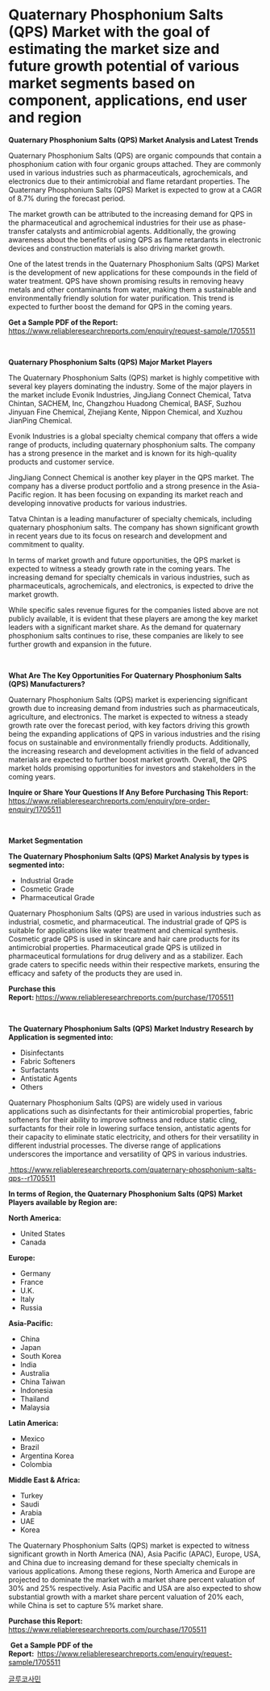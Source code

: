 <p><h1>Quaternary Phosphonium Salts (QPS) Market with the goal of estimating the market size and future growth potential of various market segments based on component, applications, end user and region</h1></p><p><strong>Quaternary Phosphonium Salts (QPS) Market Analysis and Latest Trends</strong></p>
<p><p>Quaternary Phosphonium Salts (QPS) are organic compounds that contain a phosphonium cation with four organic groups attached. They are commonly used in various industries such as pharmaceuticals, agrochemicals, and electronics due to their antimicrobial and flame retardant properties. The Quaternary Phosphonium Salts (QPS) Market is expected to grow at a CAGR of 8.7% during the forecast period.</p><p>The market growth can be attributed to the increasing demand for QPS in the pharmaceutical and agrochemical industries for their use as phase-transfer catalysts and antimicrobial agents. Additionally, the growing awareness about the benefits of using QPS as flame retardants in electronic devices and construction materials is also driving market growth.</p><p>One of the latest trends in the Quaternary Phosphonium Salts (QPS) Market is the development of new applications for these compounds in the field of water treatment. QPS have shown promising results in removing heavy metals and other contaminants from water, making them a sustainable and environmentally friendly solution for water purification. This trend is expected to further boost the demand for QPS in the coming years.</p></p>
<p><strong>Get a Sample PDF of the Report:&nbsp;</strong> <a href="https://www.reliableresearchreports.com/enquiry/request-sample/1705511">https://www.reliableresearchreports.com/enquiry/request-sample/1705511</a></p>
<p>&nbsp;</p>
<p><strong>Quaternary Phosphonium Salts (QPS) Major Market Players</strong></p>
<p><p>The Quaternary Phosphonium Salts (QPS) market is highly competitive with several key players dominating the industry. Some of the major players in the market include Evonik Industries, JingJiang Connect Chemical, Tatva Chintan, SACHEM, Inc, Changzhou Huadong Chemical, BASF, Suzhou Jinyuan Fine Chemical, Zhejiang Kente, Nippon Chemical, and Xuzhou JianPing Chemical.</p><p>Evonik Industries is a global specialty chemical company that offers a wide range of products, including quaternary phosphonium salts. The company has a strong presence in the market and is known for its high-quality products and customer service.</p><p>JingJiang Connect Chemical is another key player in the QPS market. The company has a diverse product portfolio and a strong presence in the Asia-Pacific region. It has been focusing on expanding its market reach and developing innovative products for various industries.</p><p>Tatva Chintan is a leading manufacturer of specialty chemicals, including quaternary phosphonium salts. The company has shown significant growth in recent years due to its focus on research and development and commitment to quality.</p><p>In terms of market growth and future opportunities, the QPS market is expected to witness a steady growth rate in the coming years. The increasing demand for specialty chemicals in various industries, such as pharmaceuticals, agrochemicals, and electronics, is expected to drive the market growth.</p><p>While specific sales revenue figures for the companies listed above are not publicly available, it is evident that these players are among the key market leaders with a significant market share. As the demand for quaternary phosphonium salts continues to rise, these companies are likely to see further growth and expansion in the future.</p></p>
<p>&nbsp;</p>
<p><strong>What Are The Key Opportunities For Quaternary Phosphonium Salts (QPS) Manufacturers?</strong></p>
<p><p>Quaternary Phosphonium Salts (QPS) market is experiencing significant growth due to increasing demand from industries such as pharmaceuticals, agriculture, and electronics. The market is expected to witness a steady growth rate over the forecast period, with key factors driving this growth being the expanding applications of QPS in various industries and the rising focus on sustainable and environmentally friendly products. Additionally, the increasing research and development activities in the field of advanced materials are expected to further boost market growth. Overall, the QPS market holds promising opportunities for investors and stakeholders in the coming years.</p></p>
<p><strong>Inquire or Share Your Questions If Any Before Purchasing This Report:</strong> <a href="https://www.reliableresearchreports.com/enquiry/pre-order-enquiry/1705511">https://www.reliableresearchreports.com/enquiry/pre-order-enquiry/1705511</a></p>
<p>&nbsp;</p>
<p><strong>Market Segmentation</strong></p>
<p><strong>The Quaternary Phosphonium Salts (QPS) Market Analysis by types is segmented into:</strong></p>
<p><ul><li>Industrial Grade</li><li>Cosmetic Grade</li><li>Pharmaceutical Grade</li></ul></p>
<p><p>Quaternary Phosphonium Salts (QPS) are used in various industries such as industrial, cosmetic, and pharmaceutical. The industrial grade of QPS is suitable for applications like water treatment and chemical synthesis. Cosmetic grade QPS is used in skincare and hair care products for its antimicrobial properties. Pharmaceutical grade QPS is utilized in pharmaceutical formulations for drug delivery and as a stabilizer. Each grade caters to specific needs within their respective markets, ensuring the efficacy and safety of the products they are used in.</p></p>
<p><strong>Purchase this Report:&nbsp;</strong><a href="https://www.reliableresearchreports.com/purchase/1705511">https://www.reliableresearchreports.com/purchase/1705511</a></p>
<p>&nbsp;</p>
<p><strong>The Quaternary Phosphonium Salts (QPS) Market Industry Research by Application is segmented into:</strong></p>
<p><ul><li>Disinfectants</li><li>Fabric Softeners</li><li>Surfactants</li><li>Antistatic Agents</li><li>Others</li></ul></p>
<p><p>Quaternary Phosphonium Salts (QPS) are widely used in various applications such as disinfectants for their antimicrobial properties, fabric softeners for their ability to improve softness and reduce static cling, surfactants for their role in lowering surface tension, antistatic agents for their capacity to eliminate static electricity, and others for their versatility in different industrial processes. The diverse range of applications underscores the importance and versatility of QPS in various industries.</p></p>
<p><a href="https://www.reliableresearchreports.com/quaternary-phosphonium-salts-qps--r1705511">&nbsp;https://www.reliableresearchreports.com/quaternary-phosphonium-salts-qps--r1705511</a></p>
<p><strong>In terms of Region, the Quaternary Phosphonium Salts (QPS) Market Players available by Region are:</strong></p>
<p>
    <p> <strong> North America: </strong>
        <ul>
            <li>United States</li>
            <li>Canada</li>
        </ul>
        </p> 
    <p> <strong> Europe: </strong>
        <ul>
            <li>Germany</li>
            <li>France</li>
            <li>U.K.</li>
            <li>Italy</li>
            <li>Russia</li>
        </ul>
        </p> 
    <p> <strong> Asia-Pacific: </strong>
        <ul>
            <li>China</li>
            <li>Japan</li>
            <li>South Korea</li>
            <li>India</li>
            <li>Australia</li>
            <li>China Taiwan</li>
            <li>Indonesia</li>
            <li>Thailand</li>
            <li>Malaysia</li>
        </ul>
        </p> 
    <p> <strong> Latin America: </strong>
        <ul>
            <li>Mexico</li>
            <li>Brazil</li>
            <li>Argentina Korea</li>
            <li>Colombia</li>
        </ul>
        </p> 
    <p> <strong> Middle East & Africa: </strong>
        <ul>
            <li>Turkey</li>
            <li>Saudi</li>
            <li>Arabia</li>
            <li>UAE</li>
            <li>Korea</li>
        </ul>
    </p>
    </p>
<p><p>The Quaternary Phosphonium Salts (QPS) market is expected to witness significant growth in North America (NA), Asia Pacific (APAC), Europe, USA, and China due to increasing demand for these specialty chemicals in various applications. Among these regions, North America and Europe are projected to dominate the market with a market share percent valuation of 30% and 25% respectively. Asia Pacific and USA are also expected to show substantial growth with a market share percent valuation of 20% each, while China is set to capture 5% market share.</p></p>
<p><strong>Purchase this Report: </strong><a href="https://www.reliableresearchreports.com/purchase/1705511">https://www.reliableresearchreports.com/purchase/1705511</a></p>
<p>&nbsp;<strong>Get a Sample PDF of the Report:&nbsp;&nbsp;</strong><a href="https://www.reliableresearchreports.com/enquiry/request-sample/1705511">https://www.reliableresearchreports.com/enquiry/request-sample/1705511</a></p>
<p><strong></strong></p>
<p><p><a href="https://github.com/rsg307664904/Market-Research-Report-List-3/blob/main/2007768189824.md">글루코사민</a></p></p>